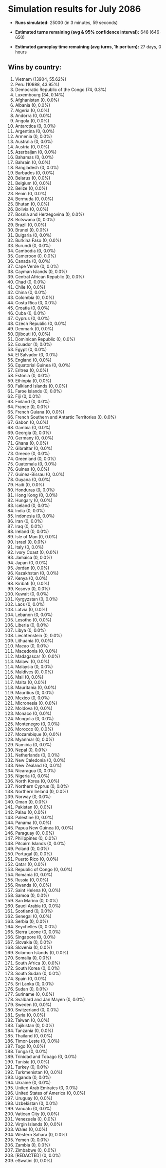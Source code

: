 # Simulation results for July 2086

* **Runs simulated:** 25000 (in 3 minutes, 59 seconds)

* **Estimated turns remaining (avg & 95% confidence interval):** 648 (646-650)

* **Estimated gameplay time remaining (avg turns, 1h per turn):** 27 days, 0 hours

## Wins by country:
1. Vietnam (13904, 55.62%)
2. Peru (10988, 43.95%)
3. Democratic Republic of the Congo (74, 0.3%)
4. Luxembourg (34, 0.14%)
5. Afghanistan (0, 0.0%)
6. Albania (0, 0.0%)
7. Algeria (0, 0.0%)
8. Andorra (0, 0.0%)
9. Angola (0, 0.0%)
10. Antarctica (0, 0.0%)
11. Argentina (0, 0.0%)
12. Armenia (0, 0.0%)
13. Australia (0, 0.0%)
14. Austria (0, 0.0%)
15. Azerbaijan (0, 0.0%)
16. Bahamas (0, 0.0%)
17. Bahrain (0, 0.0%)
18. Bangladesh (0, 0.0%)
19. Barbados (0, 0.0%)
20. Belarus (0, 0.0%)
21. Belgium (0, 0.0%)
22. Belize (0, 0.0%)
23. Benin (0, 0.0%)
24. Bermuda (0, 0.0%)
25. Bhutan (0, 0.0%)
26. Bolivia (0, 0.0%)
27. Bosnia and Herzegovina (0, 0.0%)
28. Botswana (0, 0.0%)
29. Brazil (0, 0.0%)
30. Brunei (0, 0.0%)
31. Bulgaria (0, 0.0%)
32. Burkina Faso (0, 0.0%)
33. Burundi (0, 0.0%)
34. Cambodia (0, 0.0%)
35. Cameroon (0, 0.0%)
36. Canada (0, 0.0%)
37. Cape Verde (0, 0.0%)
38. Cayman Islands (0, 0.0%)
39. Central African Republic (0, 0.0%)
40. Chad (0, 0.0%)
41. Chile (0, 0.0%)
42. China (0, 0.0%)
43. Colombia (0, 0.0%)
44. Costa Rica (0, 0.0%)
45. Croatia (0, 0.0%)
46. Cuba (0, 0.0%)
47. Cyprus (0, 0.0%)
48. Czech Republic (0, 0.0%)
49. Denmark (0, 0.0%)
50. Djibouti (0, 0.0%)
51. Dominican Republic (0, 0.0%)
52. Ecuador (0, 0.0%)
53. Egypt (0, 0.0%)
54. El Salvador (0, 0.0%)
55. England (0, 0.0%)
56. Equatorial Guinea (0, 0.0%)
57. Eritrea (0, 0.0%)
58. Estonia (0, 0.0%)
59. Ethiopia (0, 0.0%)
60. Falkland Islands (0, 0.0%)
61. Faroe Islands (0, 0.0%)
62. Fiji (0, 0.0%)
63. Finland (0, 0.0%)
64. France (0, 0.0%)
65. French Guiana (0, 0.0%)
66. French Southern and Antartic Territories (0, 0.0%)
67. Gabon (0, 0.0%)
68. Gambia (0, 0.0%)
69. Georgia (0, 0.0%)
70. Germany (0, 0.0%)
71. Ghana (0, 0.0%)
72. Gibraltar (0, 0.0%)
73. Greece (0, 0.0%)
74. Greenland (0, 0.0%)
75. Guatemala (0, 0.0%)
76. Guinea (0, 0.0%)
77. Guinea-Bissau (0, 0.0%)
78. Guyana (0, 0.0%)
79. Haiti (0, 0.0%)
80. Honduras (0, 0.0%)
81. Hong Kong (0, 0.0%)
82. Hungary (0, 0.0%)
83. Iceland (0, 0.0%)
84. India (0, 0.0%)
85. Indonesia (0, 0.0%)
86. Iran (0, 0.0%)
87. Iraq (0, 0.0%)
88. Ireland (0, 0.0%)
89. Isle of Man (0, 0.0%)
90. Israel (0, 0.0%)
91. Italy (0, 0.0%)
92. Ivory Coast (0, 0.0%)
93. Jamaica (0, 0.0%)
94. Japan (0, 0.0%)
95. Jordan (0, 0.0%)
96. Kazakhstan (0, 0.0%)
97. Kenya (0, 0.0%)
98. Kiribati (0, 0.0%)
99. Kosovo (0, 0.0%)
100. Kuwait (0, 0.0%)
101. Kyrgyzstan (0, 0.0%)
102. Laos (0, 0.0%)
103. Latvia (0, 0.0%)
104. Lebanon (0, 0.0%)
105. Lesotho (0, 0.0%)
106. Liberia (0, 0.0%)
107. Libya (0, 0.0%)
108. Liechtenstein (0, 0.0%)
109. Lithuania (0, 0.0%)
110. Macao (0, 0.0%)
111. Macedonia (0, 0.0%)
112. Madagascar (0, 0.0%)
113. Malawi (0, 0.0%)
114. Malaysia (0, 0.0%)
115. Maldives (0, 0.0%)
116. Mali (0, 0.0%)
117. Malta (0, 0.0%)
118. Mauritania (0, 0.0%)
119. Mauritius (0, 0.0%)
120. Mexico (0, 0.0%)
121. Micronesia (0, 0.0%)
122. Moldova (0, 0.0%)
123. Monaco (0, 0.0%)
124. Mongolia (0, 0.0%)
125. Montenegro (0, 0.0%)
126. Morocco (0, 0.0%)
127. Mozambique (0, 0.0%)
128. Myanmar (0, 0.0%)
129. Namibia (0, 0.0%)
130. Nepal (0, 0.0%)
131. Netherlands (0, 0.0%)
132. New Caledonia (0, 0.0%)
133. New Zealand (0, 0.0%)
134. Nicaragua (0, 0.0%)
135. Nigeria (0, 0.0%)
136. North Korea (0, 0.0%)
137. Northern Cyprus (0, 0.0%)
138. Northern Ireland (0, 0.0%)
139. Norway (0, 0.0%)
140. Oman (0, 0.0%)
141. Pakistan (0, 0.0%)
142. Palau (0, 0.0%)
143. Palestine (0, 0.0%)
144. Panama (0, 0.0%)
145. Papua New Guinea (0, 0.0%)
146. Paraguay (0, 0.0%)
147. Philippines (0, 0.0%)
148. Pitcairn Islands (0, 0.0%)
149. Poland (0, 0.0%)
150. Portugal (0, 0.0%)
151. Puerto Rico (0, 0.0%)
152. Qatar (0, 0.0%)
153. Republic of Congo (0, 0.0%)
154. Romania (0, 0.0%)
155. Russia (0, 0.0%)
156. Rwanda (0, 0.0%)
157. Saint Helena (0, 0.0%)
158. Samoa (0, 0.0%)
159. San Marino (0, 0.0%)
160. Saudi Arabia (0, 0.0%)
161. Scotland (0, 0.0%)
162. Senegal (0, 0.0%)
163. Serbia (0, 0.0%)
164. Seychelles (0, 0.0%)
165. Sierra Leone (0, 0.0%)
166. Singapore (0, 0.0%)
167. Slovakia (0, 0.0%)
168. Slovenia (0, 0.0%)
169. Solomon Islands (0, 0.0%)
170. Somalia (0, 0.0%)
171. South Africa (0, 0.0%)
172. South Korea (0, 0.0%)
173. South Sudan (0, 0.0%)
174. Spain (0, 0.0%)
175. Sri Lanka (0, 0.0%)
176. Sudan (0, 0.0%)
177. Suriname (0, 0.0%)
178. Svalbard and Jan Mayen (0, 0.0%)
179. Sweden (0, 0.0%)
180. Switzerland (0, 0.0%)
181. Syria (0, 0.0%)
182. Taiwan (0, 0.0%)
183. Tajikistan (0, 0.0%)
184. Tanzania (0, 0.0%)
185. Thailand (0, 0.0%)
186. Timor-Leste (0, 0.0%)
187. Togo (0, 0.0%)
188. Tonga (0, 0.0%)
189. Trinidad and Tobago (0, 0.0%)
190. Tunisia (0, 0.0%)
191. Turkey (0, 0.0%)
192. Turkmenistan (0, 0.0%)
193. Uganda (0, 0.0%)
194. Ukraine (0, 0.0%)
195. United Arab Emirates (0, 0.0%)
196. United States of America (0, 0.0%)
197. Uruguay (0, 0.0%)
198. Uzbekistan (0, 0.0%)
199. Vanuatu (0, 0.0%)
200. Vatican City (0, 0.0%)
201. Venezuela (0, 0.0%)
202. Virgin Islands (0, 0.0%)
203. Wales (0, 0.0%)
204. Western Sahara (0, 0.0%)
205. Yemen (0, 0.0%)
206. Zambia (0, 0.0%)
207. Zimbabwe (0, 0.0%)
208. [REDACTED] (0, 0.0%)
209. eSwatini (0, 0.0%)
